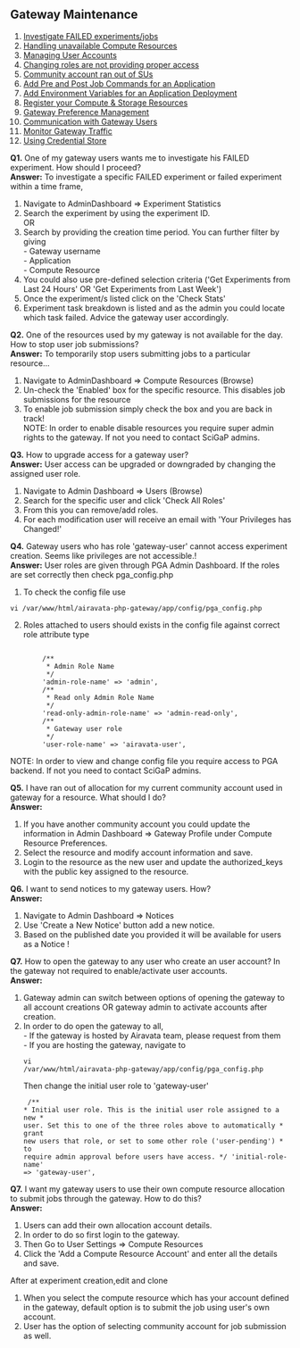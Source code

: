## Gateway Maintenance


1. <a href="#FAILED">Investigate FAILED experiments/jobs</a></br>
2. <a href="#unavailable">Handling unavailable Compute Resources</a></br>
3. <a href= "#GtwyAccessI">Managing User Accounts</a></br>
4. <a href= "#GtwyAccessII">Changing roles are not providing proper access</a></br>
5. <a href= "#Allocation">Community account ran out of SUs</a></br>
6. <a href="#PrePostCommands">Add Pre and Post Job Commands for an Application</a></br>
7. <a href="#SampleApp">Add Environment Variables for an Application Deployment</a></br>
8. <a href= "#Resources">Register your Compute & Storage Resources</a></br>
9. <a href= "#Preference">Gateway Preference Management</a></br>
10. <a href= "#Notices">Communication with Gateway Users</a></br>
11. <a href= "#Traffic">Monitor Gateway Traffic</a></br>
12. <a href= "#Secure">Using Credential Store</a></br>

<b class="blue" id="FAILED">Q1.</b> One of my gateway users wants me to investigate his FAILED experiment. How should I proceed?
<br><b class="blue">Answer:</b> To investigate a specific FAILED experiment or failed experiment within a time frame,<br>
1. Navigate to AdminDashboard &#8658; Experiment Statistics <br>
2. Search the experiment by using the experiment ID. <br>
OR
3. Search by providing the creation time period. You can further filter by giving <br>
        - Gateway username<br>
        - Application<br>
        - Compute Resource <br>
4. You could also use pre-defined selection criteria ('Get Experiments from Last 24 Hours' OR 'Get Experiments from Last Week')<br/>
5. Once the experiment/s listed click on the 'Check Stats'
6. Experiment task breakdown is listed and as the admin you could locate which task failed. Advice the gateway user accordingly.

<b class="blue" id="unavailable">Q2.</b> One of the resources used by my gateway is not available for the day. How to stop user job submissions?
<br><b class="blue">Answer:</b> To temporarily stop users submitting jobs to a particular resource...<br>
1. Navigate to AdminDashboard &#8658; Compute Resources (Browse)<br>
2. Un-check the  'Enabled' box for the specific resource. This disables job submissions for the resource<br>
3. To enable job submission simply check the box and you are back in track!<br>
NOTE: In order to enable disable resources you require super admin rights to the gateway. If not you need to contact SciGaP admins.

<b class="blue" id="GtwyAccessI">Q3.</b> How to upgrade access for a gateway user?
<br><b class="blue">Answer:</b> User access can be upgraded or downgraded by changing the assigned user role.<br>
1. Navigate to Admin Dashboard &#8658; Users (Browse)<br>
2. Search for the specific user and click 'Check All Roles'<br>
3. From this you can remove/add roles.<br>
4. For each modification user will receive an email with 'Your Privileges has Changed!'<br>

<b class="blue" id="GtwyAccessII">Q4.</b> Gateway users who has role 'gateway-user' cannot access experiment creation. Seems like privileges are not accessible.!
<br><b class="blue">Answer:</b> User roles are given through PGA Admin Dashboard. If the roles are set correctly then check pga_config.php<br>
1. To check the config file use
<pre><code>vi /var/www/html/airavata-php-gateway/app/config/pga_config.php</code></pre>
2. Roles attached to users should exists in the config file against correct role attribute type
<pre><code>
        /**
         * Admin Role Name
         */
        'admin-role-name' => 'admin',
        /**
         * Read only Admin Role Name
         */
        'read-only-admin-role-name' => 'admin-read-only',
        /**
         * Gateway user role
         */
        'user-role-name' => 'airavata-user',
</code></pre>

NOTE: In order to view and change config file you require access to PGA backend. If not you need to contact SciGaP admins.

<b class="blue" id="Allocation">Q5.</b> I have ran out of allocation for my current community account used in gateway for a resource. What should I do?
<br><b class="blue">Answer:</b><br> 
1. If you have another community account you could update the information in Admin Dashboard &#8658; Gateway Profile under Compute Resource Preferences.<br>
2. Select the resource and modify account information and save.<br>
3. Login to the resource as the new user and update the authorized_keys with the public key assigned to the resource.<br>

<b class="blue">Q6.</b> I want to send notices to my gateway users. How?
<br><b class="blue">Answer:</b><br>
1.  Navigate to Admin Dashboard &#8658; Notices <br>
2. Use 'Create a New Notice' button add a new notice. <br>
3. Based on the published date you provided it will be available for users as a Notice !

<b class="blue">Q7.</b> How to open the gateway to any user who create an user account? In the gateway not required to enable/activate user accounts.
<br><b class="blue">Answer:</b><br>
1. Gateway admin can switch between options of opening the gateway to all account creations OR gateway admin to activate accounts after creation.<br>
2. In order to do open the gateway to all,<br>
        - If the gateway is hosted by Airavata team, please request from them <br>
        - If you are hosting the gateway, navigate to <pre><code>vi /var/www/html/airavata-php-gateway/app/config/pga_config.php</code></pre> Then change the initial user role to 'gateway-user' <br>
        <pre><code>
                /**
                 * Initial user role. This is the initial user role assigned to a new
                 * user. Set this to one of the three roles above to automatically
                 * grant new users that role, or set to some other role ('user-pending')
                 * to require admin approval before users have access.
                 */
                'initial-role-name' => 'gateway-user',
        </code></pre>
        
<b class="blue">Q7.</b> I want my gateway users to use their own compute resource allocation to submit jobs through the gateway. How to do this?
<br><b class="blue">Answer:</b><br>
1. Users can add their own allocation account details. <br>
2. In order to do so first login to the gateway.<br>
3. Then Go to User Settings &#8658; Compute Resources<br>
4. Click the 'Add a Compute Resource Account' and enter all the details and save.<br>

After at experiment creation,edit and clone<br>
1. When you select the compute resource which has your account defined in the gateway, default option is to submit the job using user's own account.<br>
2. User has the option of selecting community account for job submission as well.<br>